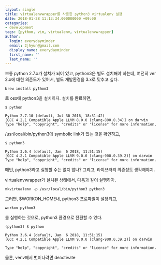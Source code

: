 ```yaml
---
layout: single
title: virtualenvwrapper를 사용한 python3 virtualenv 설정
date: 2018-01-28 11:13:34.000000000 +09:00
categories:
- development
tags: [python, vim, virtualenv, virtualenvwrapper]
author:
  login: everydayminder
  email: 2jhyun@gmail.com
  display_name: everydayminder
  first_name: ''
  last_name: ''
---
```

보통 python 2.7.x가 설치가 되어 있고, python3은 별도 설치해야 하는데,
여전히 ver 2.x에 대한 의존도가 있어서, 별도 개발환경을 3.x로 맞추고 싶다.

```
brew install python3
```

로 osx에 python3을 설치하자.
설치를 완료하면,

```
$ python

Python 2.7.10 (default, Jul 30 2016, 18:31:42)
[GCC 4.2.1 Compatible Apple LLVM 8.0.0 (clang-800.0.34)] on darwin
Type "help", "copyright", "credits" or "license" for more information.
```

/usr/local/bin/python3에 symbolic link가 있는 것을 확인하고,
```
$ python3

Python 3.6.4 (default, Jan  6 2018, 11:51:15)
[GCC 4.2.1 Compatible Apple LLVM 9.0.0 (clang-900.0.39.2)] on darwin
Type "help", "copyright", "credits" or "license" for more information.
```

매번, python3라고 실행할 수는 없지 않나?
그리고, 라이브러리 의존성도 생각해야지.

virtualenvwrapper가 설치된 상태에서, 다음과 같이 실행하자.

```
mkvirtualenv -p /usr/local/bin/python3 python3
```

그러면, $WORKON_HOME내, python3 프로파일이 설정되고, 

```
workon python3
```

를 실행하는 것으로, python3 환경으로 전환할 수 있다.

```
(python3) $ python

Python 3.6.4 (default, Jan  6 2018, 11:51:15)
[GCC 4.2.1 Compatible Apple LLVM 9.0.0 (clang-900.0.39.2)] on darwin

Type "help", "copyright", "credits" or "license" for more information.
```

물론, venv에서 벗어나려면 deactivate 

